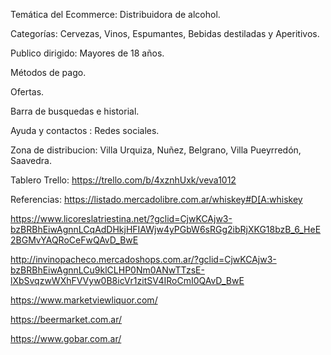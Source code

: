 Temática del Ecommerce: Distribuidora de alcohol.

Categorías: Cervezas, Vinos, Espumantes, Bebidas destiladas y Aperitivos.

Publico dirigido: Mayores de 18 años.

Métodos de pago.

Ofertas.

Barra de busquedas e historial.

Ayuda y contactos : Redes sociales.

Zona de distribucion: Villa Urquiza, Nuñez, Belgrano, Villa Pueyrredón, Saavedra.

Tablero Trello: https://trello.com/b/4xznhUxk/veva1012

Referencias:
https://listado.mercadolibre.com.ar/whiskey#D[A:whiskey

https://www.licoreslatriestina.net/?gclid=CjwKCAjw3-bzBRBhEiwAgnnLCqAdDHkjHFIAWjw4yPGbW6sRGg2ibRjXKG18bzB_6_HeE2BGMvYAQRoCeFwQAvD_BwE

http://invinopacheco.mercadoshops.com.ar/?gclid=CjwKCAjw3-bzBRBhEiwAgnnLCu9klCLHP0Nm0ANwTTzsE-lXbSvqzwWXhFVVyw0B8icVr1zitSV4IRoCmI0QAvD_BwE

https://www.marketviewliquor.com/

https://beermarket.com.ar/

https://www.gobar.com.ar/

